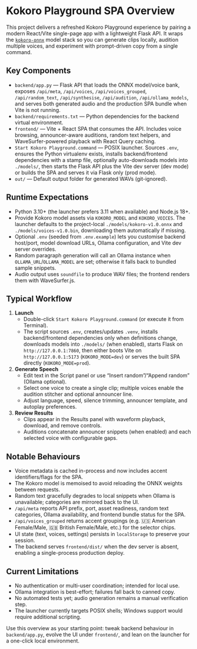 # Kokoro Playground SPA Overview

This project delivers a refreshed Kokoro Playground experience by pairing a modern React/Vite single-page app with a lightweight Flask API. It wraps the [`kokoro-onnx`](https://pypi.org/project/kokoro-onnx/) model stack so you can generate clips locally, audition multiple voices, and experiment with prompt-driven copy from a single command.

## Key Components
- `backend/app.py` — Flask API that loads the ONNX model/voice bank, exposes `/api/meta`, `/api/voices`, `/api/voices_grouped`, `/api/random_text`, `/api/synthesise`, `/api/audition`, `/api/ollama_models`, and serves both generated audio and the production SPA bundle when Vite is not running.
- `backend/requirements.txt` — Python dependencies for the backend virtual environment.
- `frontend/` — Vite + React SPA that consumes the API. Includes voice browsing, announcer-aware auditions, random text helpers, and WaveSurfer-powered playback with React Query caching.
- `Start Kokoro Playground.command` — POSIX launcher. Sources `.env`, ensures the Python virtualenv exists, installs backend/frontend dependencies with a stamp file, optionally auto-downloads models into `./models/`, then starts the Flask API plus the Vite dev server (dev mode) or builds the SPA and serves it via Flask only (prod mode).
- `out/` — Default output folder for generated WAVs (git-ignored).

## Runtime Expectations
- Python 3.10+ (the launcher prefers 3.11 when available) and Node.js 18+.
- Provide Kokoro model assets via `KOKORO_MODEL` and `KOKORO_VOICES`. The launcher defaults to the project-local `./models/kokoro-v1.0.onnx` and `./models/voices-v1.0.bin`, downloading them automatically if missing.
- Optional `.env` (seeded from `.env.example`) lets you customise backend host/port, model download URLs, Ollama configuration, and Vite dev server overrides.
- Random paragraph generation will call an Ollama instance when `OLLAMA_URL`/`OLLAMA_MODEL` are set; otherwise it falls back to bundled sample snippets.
- Audio output uses `soundfile` to produce WAV files; the frontend renders them with WaveSurfer.js.

## Typical Workflow
1. **Launch**
   - Double-click `Start Kokoro Playground.command` (or execute it from Terminal).
   - The script sources `.env`, creates/updates `.venv`, installs backend/frontend dependencies only when definitions change, downloads models into `./models/` (when enabled), starts Flask on `http://127.0.0.1:7860`, then either boots Vite on `http://127.0.0.1:5173` (`KOKORO_MODE=dev`) or serves the built SPA directly (`KOKORO_MODE=prod`).
2. **Generate Speech**
   - Edit text in the Script panel or use “Insert random”/“Append random” (Ollama optional).
   - Select one voice to create a single clip; multiple voices enable the audition stitcher and optional announcer line.
   - Adjust language, speed, silence trimming, announcer template, and autoplay preferences.
3. **Review Results**
   - Clips appear in the Results panel with waveform playback, download, and remove controls.
   - Auditions concatenate announcer snippets (when enabled) and each selected voice with configurable gaps.

## Notable Behaviours
- Voice metadata is cached in-process and now includes accent identifiers/flags for the SPA.
- The Kokoro model is memoised to avoid reloading the ONNX weights between requests.
- Random text gracefully degrades to local snippets when Ollama is unavailable; categories are mirrored back to the UI.
- `/api/meta` reports API prefix, port, asset readiness, random text categories, Ollama availability, and frontend bundle status for the SPA.
- `/api/voices_grouped` returns accent groupings (e.g. 🇺🇸 American Female/Male, 🇬🇧 British Female/Male, etc.) for the selector chips.
- UI state (text, voices, settings) persists in `localStorage` to preserve your session.
- The backend serves `frontend/dist/` when the dev server is absent, enabling a single-process production deploy.

## Current Limitations
- No authentication or multi-user coordination; intended for local use.
- Ollama integration is best-effort; failures fall back to canned copy.
- No automated tests yet; audio generation remains a manual verification step.
- The launcher currently targets POSIX shells; Windows support would require additional scripting.

Use this overview as your starting point: tweak backend behaviour in `backend/app.py`, evolve the UI under `frontend/`, and lean on the launcher for a one-click local environment.
